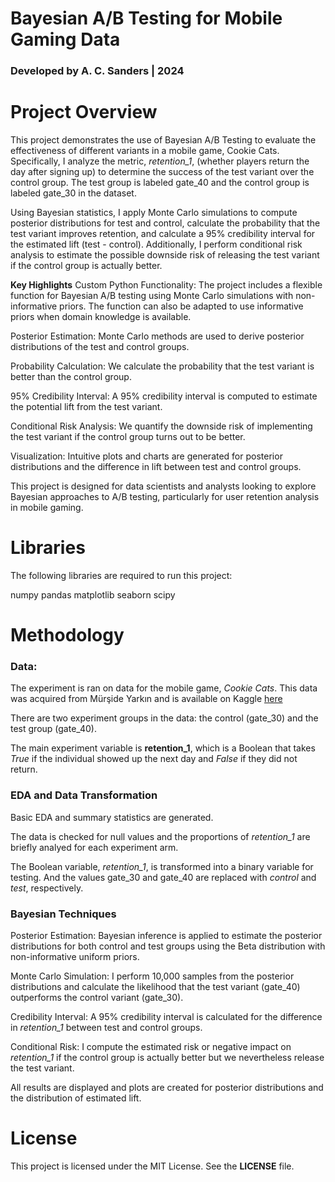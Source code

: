 # Bayesian A/B Testing for Mobile Gaming Data
### Developed by A. C. Sanders | 2024

# Project Overview
This project demonstrates the use of Bayesian A/B Testing to evaluate the effectiveness of different variants in a mobile game, Cookie Cats. Specifically, I analyze the metric, *retention_1*, (whether players return the day after signing up) to determine the success of the test variant over the control group. The test group is labeled gate_40 and the control group is labeled gate_30 in the dataset.

Using Bayesian statistics, I apply Monte Carlo simulations to compute posterior distributions for test and control, calculate the probability that the test variant improves retention, and calculate a 95% credibility interval for the estimated lift (test - control). Additionally, I perform conditional risk analysis to estimate the possible downside risk of releasing the test variant if the control group is actually better.

**Key Highlights**
Custom Python Functionality: The project includes a flexible function for Bayesian A/B testing using Monte Carlo simulations with non-informative priors. The function can also be adapted to use informative priors when domain knowledge is available.

Posterior Estimation: Monte Carlo methods are used to derive posterior distributions of the test and control groups.

Probability Calculation: We calculate the probability that the test variant is better than the control group.

95% Credibility Interval: A 95% credibility interval is computed to estimate the potential lift from the test variant.

Conditional Risk Analysis: We quantify the downside risk of implementing the test variant if the control group turns out to be better.

Visualization: Intuitive plots and charts are generated for posterior distributions and the difference in lift between test and control groups.

This project is designed for data scientists and analysts looking to explore Bayesian approaches to A/B testing, particularly for user retention analysis in mobile gaming.

# Libraries
The following libraries are required to run this project:

numpy
pandas
matplotlib
seaborn
scipy

# Methodology

### Data: 
The experiment is ran on data for the mobile game, *Cookie Cats*. This data was acquired from Mürşide Yarkın and is available on Kaggle [here](https://www.kaggle.com/code/mursideyarkin/mobile-games-ab-testing-with-cookie-cats)

There are two experiment groups in the data: the control (gate_30) and the test group (gate_40).

The main experiment variable is **retention_1**, which is a Boolean that takes *True* if the individual showed up the next day and *False* if they did not return.

### EDA and Data Transformation
Basic EDA and summary statistics are generated.

The data is checked for null values and the proportions of *retention_1* are briefly analyed for each experiment arm.

The Boolean variable, *retention_1*, is transformed into a binary variable for testing. And the values gate_30 and gate_40 are replaced with *control* and *test*, respectively.

### Bayesian Techniques

Posterior Estimation: Bayesian inference is applied to estimate the posterior distributions for both control and test groups using the Beta distribution with non-informative uniform priors.

Monte Carlo Simulation: I perform 10,000 samples from the posterior distributions and calculate the likelihood that the test variant (gate_40) outperforms the control variant (gate_30).

Credibility Interval: A 95% credibility interval is calculated for the difference in *retention_1* between test and control groups.

Conditional Risk: I compute the estimated risk or negative impact on *retention_1* if the control group is actually better but we nevertheless release the test variant.

All results are displayed and plots are created for posterior distributions and the distribution of estimated lift.

# License
This project is licensed under the MIT License. See the **LICENSE** file.
